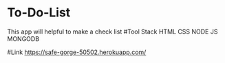# To-Do-List
This app will helpful to make a check list
#Tool Stack
HTML
CSS
NODE JS
MONGODB

#Link
https://safe-gorge-50502.herokuapp.com/
